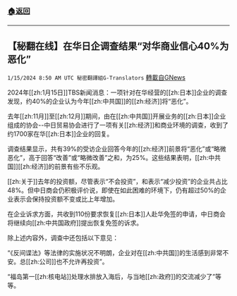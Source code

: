 ###  [:house:返回](README.md)
---


## 【秘翻在线】在华日企调查结果“对华商业信心40%为恶化”
`1/15/2024 8:50 AM UTC 秘密翻譯組G-Translators` [轉載自GNews](https://gnews.org/articles/2220413)

2024年[[zh:1月15日]]TBS新闻消息：一项针对在华经营的[[zh:日本]]企业的调查发现，约40%的企业认为今年[[zh:中共国]]的[[zh:经济]]将“恶化”。

去年[[zh:11月]]至[[zh:12月]]期间，由在[[zh:中共国]]开展业务的[[zh:日本]]企业组成的协会\--中日贸易协会进行了一项有关[[zh:经济]]和商业环境的调查，收到了约1700家在华[[zh:日本]]企业的回复。

调查结果显示，共有39%的受访企业回答今年的[[zh:经济]]前景将“恶化”或“略微恶化”，高于回答“改善”或“略微改善”之和，为25%。这些结果表明，[[zh:中共国]][[zh:经济]]的前景有些不乐观。

[[zh:关于]]去年的投资额，尽管表示“不会投资”，和表示“减少投资”的企业共占比48%。但中日商会仍积极评价说，即使在如此困难的环境下，仍有超过50%的企业表示会保持投资额不变或比上年增加。

在企业诉求方面，共收到110份要求恢复[[zh:日本]]人赴华免签的申请，中日商会将继续向[[zh:中共国政府]]提出恢复免签的诉求。

除上述内容外，调查中还包括以下意见：

“《反间谍法》等法律的实施状况不明朗，企业对在[[zh:中共国]]的生活感到非常不安。总[[zh:公司]]也不允许再投资”。

“福岛第一[[zh:核电站]]处理水排放入海后，与当地[[zh:政府]]的交流减少了”等等。
